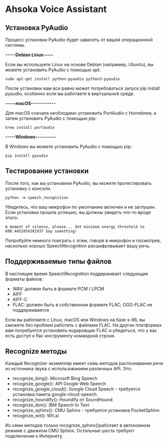 # Ahsoka Voice Assistant

## **Установка PyAudio**
Процесс установки PyAudio будет зависеть от вашей операционной системы.

**-----Debian Linux-----**

Если вы используете Linux на основе Debian (например, Ubuntu), вы можете установить PyAudio с помощью apt:

`sudo apt-get install python-pyaudio python3-pyaudio`

После установки вам все равно может потребоваться запуск pip install pyaudio, особенно если вы работаете в виртуальной среде.

**-----macOS------------**

Для macOS сначала необходимо установить PortAudio с Homebrew, а затем установить PyAudio с помощью pip:

`brew install portaudio`

**-----Windows----------**

В Windows вы можете установить PyAudio с помощью pip:

`pip install pyaudio`

## Тестирование установки
После того, как вы установили PyAudio, вы можете протестировать установку с консоли.

`python -m speech_recognition`

Убедитесь, что ваш микрофон по умолчанию включен и не заглушен. Если установка прошла успешно, вы должны увидеть что-то вроде этого:

`A moment of silence, please...
Set minimum energy threshold to 600.4452854381937
Say something!`

Попробуйте немного поиграть с этим, говоря в микрофон и посмотрев, насколько хорошо SpeechRecognition расшифровывает вашу речь.

## Поддерживаемые типы файлов
В настоящее время SpeechRecognition поддерживает следующие форматы файлов:

- WAV: должен быть в формате PCM / LPCM
- AIFF
- AIFF-C
- FLAC: должен быть в собственном формате FLAC; OGG-FLAC не поддерживается

Если вы работаете с Linux, macOS или Windows на базе x-86, вы сможете без проблем работать с файлами FLAC. На других платформах вам потребуется установить кодировщик FLAC и убедиться, что у вас есть доступ к flac инструменту командной строки.

## Recognize методы

Каждый Recognizer экземпляр имеет семь методов распознавания речи из источника звука с использованием различных API.
Это:
- recognize_bing(): Microsoft Bing Speech
- recognize_google(): API Google Web Speech
- recognize_google_cloud(): Google Cloud Speech - требуется установка пакета google-cloud-speech.
- recognize_houndify(): Houndify от SoundHound
- recognize_ibm(): IBM Speech to Text
- recognize_sphinx(): CMU Sphinx - требуется установка PocketSphinx
- recognize_wit(): Wit.ai

Из семи методов только recognize_sphinx()работает в автономном режиме с движком CMU Sphinx. Остальные шесть требуют подключения к Интернету.
